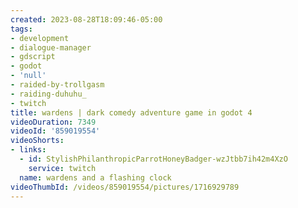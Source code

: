```yaml
---
created: 2023-08-28T18:09:46-05:00
tags:
- development
- dialogue-manager
- gdscript
- godot
- 'null'
- raided-by-trollgasm
- raiding-duhuhu_
- twitch
title: wardens | dark comedy adventure game in godot 4
videoDuration: 7349
videoId: '859019554'
videoShorts:
- links:
  - id: StylishPhilanthropicParrotHoneyBadger-wzJtbb7ih42m4XzO
    service: twitch
  name: wardens and a flashing clock
videoThumbId: /videos/859019554/pictures/1716929789
---
```

